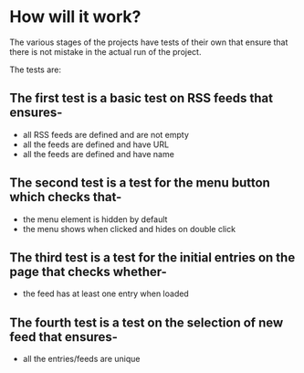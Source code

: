 # How will it work?

The various stages of the projects have tests of their own that ensure that there is not mistake in the actual run of the project.

The tests are:

## The first test is a basic test on RSS feeds that ensures-

* all RSS feeds are defined and are not empty
* all the feeds are defined and have URL
* all the feeds are defined and have name

## The second test is a test for the menu button which checks that-

* the menu element is hidden by default
* the menu shows when clicked and hides on double click

## The third test is a test for the initial entries on the page that checks whether-

* the feed has at least one entry when loaded

## The fourth test is a test on the selection of new feed that ensures-

* all the entries/feeds are unique
